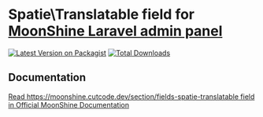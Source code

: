 # Spatie\Translatable field for [MoonShine Laravel admin panel](https://moonshine.cutcode.dev)

[![Latest Version on Packagist](https://img.shields.io/packagist/v/visual-ideas/moonshine-spatie-translatable.svg?style=flat-square)](https://packagist.org/packages/visual-ideas/laravel-site-settings)
[![Total Downloads](https://img.shields.io/packagist/dt/visual-ideas/moonshine-spatie-translatable.svg?style=flat-square)](https://packagist.org/packages/visual-ideas/laravel-site-settings)

## Documentation
[Read https://moonshine.cutcode.dev/section/fields-spatie-translatable field in Official MoonShine Documentation](https://moonshine.cutcode.dev/section/fields-spatie-translatable)
